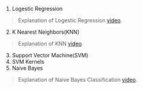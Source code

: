 1. Logestic Regression 
> Explanation of Logestic Regression [video](https://www.youtube.com/watch?v=7qJ7GksOXoA).

2. K Nearest Neighbors(KNN)
> Explanation of KNN [video](https://www.youtube.com/watch?v=MDniRwXizWo).

3. Support Vector Machine(SVM)
4. SVM Kernels
5. Naive Bayes 
> Explanation of Naive Bayes Classification [video](https://www.youtube.com/watch?v=CPqOCI0ahss).

